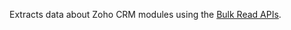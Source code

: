 Extracts data about Zoho CRM modules using the [Bulk Read APIs](https://www.zoho.com/crm/developer/docs/api/v2/bulk-read/overview.html).
